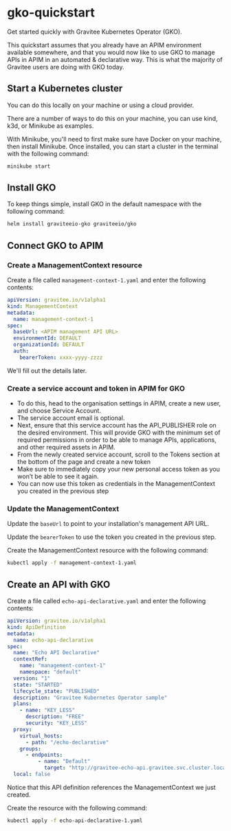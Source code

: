 # gko-quickstart

Get started quickly with Gravitee Kubernetes Operator (GKO).

This quickstart assumes that you already have an APIM environment available somewhere, and that you would now like to use GKO to manage APIs in APIM in an automated & declarative way. 
This is what the majority of Gravitee users are doing with GKO today.

## Start a Kubernetes cluster

You can do this locally on your machine or using a cloud provider. 

There are a number of ways to do this on your machine, you can use kind, k3d, or Minikube as examples. 

With Minikube, you'll need to first make sure have Docker on your machine, then install Minikube. Once installed, you can start a cluster in the terminal with the following command:

```sh
minikube start
```

## Install GKO

To keep things simple, install GKO in the default namespace with the following command:

```sh
helm install graviteeio-gko graviteeio/gko
```

## Connect GKO to APIM

### Create a ManagementContext resource

Create a file called `management-context-1.yaml` and enter the following contents:

```yaml
apiVersion: gravitee.io/v1alpha1
kind: ManagementContext
metadata:
  name: management-context-1
spec:
  baseUrl: <APIM management API URL>
  environmentId: DEFAULT
  organizationId: DEFAULT
  auth:
    bearerToken: xxxx-yyyy-zzzz
```

We'll fill out the details later.

### Create a service account and token in APIM for GKO

* To do this, head to the organisation settings in APIM, create a new user, and choose Service Account.
* The service account email is optional. 
* Next, ensure that this service account has the API_PUBLISHER role on the desired environment. This will provide GKO with the minimum set of required permissions in order to be able to manage APIs, applications, and other required assets in APIM.
* From the newly created service account, scroll to the Tokens section at the bottom of the page and create a new token
* Make sure to immediately copy your new personal access token as you won’t be able to see it again.
* You can now use this token as credentials in the ManagementContext you created in the previous step

### Update the ManagementContext

Update the `baseUrl` to point to your installation's management API URL.

Update the `bearerToken` to use the token you created in the previous step.

Create the ManagementContext resource with the following command:

```sh
kubectl apply -f management-context-1.yaml
```

## Create an API with GKO

Create a file called `echo-api-declarative.yaml` and enter the following contents:

```yaml
apiVersion: gravitee.io/v1alpha1
kind: ApiDefinition
metadata:
  name: echo-api-declarative
spec:
  name: "Echo API Declarative"
  contextRef: 
    name: "management-context-1"
    namespace: "default"
  version: "1"
  state: "STARTED"
  lifecycle_state: "PUBLISHED"
  description: "Gravitee Kubernetes Operator sample"
  plans:
    - name: "KEY_LESS"
      description: "FREE"
      security: "KEY_LESS"
  proxy:
    virtual_hosts:
      - path: "/echo-declarative"
    groups:
      - endpoints:
          - name: "Default"
            target: "http://gravitee-echo-api.gravitee.svc.cluster.local:80"
  local: false
```

Notice that this API definition references the ManagementContext we just created. 

Create the resource with the following command:

```sh
kubectl apply -f echo-api-declarative-1.yaml
```

